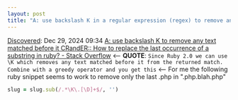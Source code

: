 ```yaml
---
layout: post
title: "A: use backslash K in a regular expression (regex) to remove any text matched before it CRandER:: How to replace the last occurrence of a substring in ruby? - Stack Overflow"
---
```

[Discovered](http://rolandtanglao.com/2020/07/29/p1-blogthis-checkvist-list-links-to-blog/): Dec 29, 2024 09:34 [A: use backslash K to remove any text matched before it CRandER:: How to replace the last occurrence of a substring in ruby? - Stack Overflow](https://stackoverflow.com/questions/3185144/how-to-replace-the-last-occurrence-of-a-substring-in-ruby) <-- **QUOTE**: `Since Ruby 2.0 we can use \K which removes any text matched before it from the returned match. Combine with a greedy operator and you get this` <-- For me the following ruby snippet seems to work to remove only the last .php in ".php.blah.php"

```ruby
slug = slug.sub(/.*\K\.[\D]+$/, '') 
```
